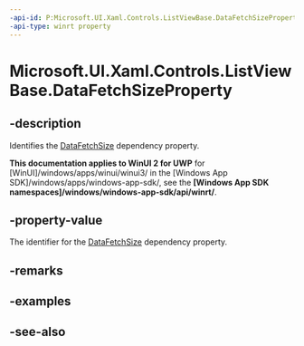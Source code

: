 ```yaml
---
-api-id: P:Microsoft.UI.Xaml.Controls.ListViewBase.DataFetchSizeProperty
-api-type: winrt property
---
```


<!-- Property syntax
public Windows.UI.Xaml.DependencyProperty DataFetchSizeProperty { get; }
-->

# Microsoft.UI.Xaml.Controls.ListViewBase.DataFetchSizeProperty

## -description
Identifies the [DataFetchSize](listviewbase_datafetchsize.md) dependency property.

**This documentation applies to WinUI 2 for UWP** for [WinUI]/windows/apps/winui/winui3/ in the [Windows App SDK]/windows/apps/windows-app-sdk/, see the **[Windows App SDK namespaces]/windows/windows-app-sdk/api/winrt/**.

## -property-value
The identifier for the [DataFetchSize](listviewbase_datafetchsize.md) dependency property.

## -remarks

## -examples

## -see-also
